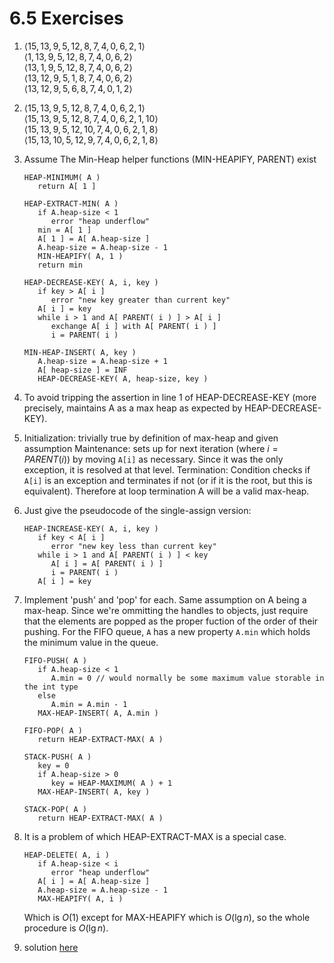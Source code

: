 # 6.5 Exercises

1. $\langle 15, 13,9, 5,12,8,7, 4,0,6,2,1 \rangle$\
   $\langle 1, 13,9, 5,12,8,7, 4,0,6,2 \rangle$\
   $\langle 13, 1,9, 5,12,8,7, 4,0,6,2 \rangle$\
   $\langle 13, 12,9, 5,1,8,7, 4,0,6,2 \rangle$\
   $\langle 13, 12,9, 5,6,8,7, 4,0,1,2 \rangle$

2. $\langle 15, 13,9, 5,12,8,7, 4,0,6,2,1 \rangle$\
   $\langle 15, 13,9, 5,12,8,7, 4,0,6,2,1,10 \rangle$\
   $\langle 15, 13,9, 5,12,10,7, 4,0,6,2,1,8 \rangle$\
   $\langle 15, 13,10, 5,12,9,7, 4,0,6,2,1,8 \rangle$

3. Assume The Min-Heap helper functions (MIN-HEAPIFY, PARENT) exist
   ```
   HEAP-MINIMUM( A )
      return A[ 1 ]
   
   HEAP-EXTRACT-MIN( A )
      if A.heap-size < 1
         error "heap underflow"
      min = A[ 1 ]
      A[ 1 ] = A[ A.heap-size ]
      A.heap-size = A.heap-size - 1
      MIN-HEAPIFY( A, 1 )
      return min
   
   HEAP-DECREASE-KEY( A, i, key )
      if key > A[ i ]
         error "new key greater than current key"
      A[ i ] = key
      while i > 1 and A[ PARENT( i ) ] > A[ i ]
         exchange A[ i ] with A[ PARENT( i ) ]
         i = PARENT( i )
   
   MIN-HEAP-INSERT( A, key )
      A.heap-size = A.heap-size + 1
      A[ heap-size ] = INF
      HEAP-DECREASE-KEY( A, heap-size, key )
   ```

4. To avoid tripping the assertion in line 1 of HEAP-DECREASE-KEY (more precisely, maintains A as a max heap as expected by HEAP-DECREASE-KEY).

5. Initialization: trivially true by definition of max-heap and given assumption
   Maintenance: sets up for next iteration (where $i=PARENT(i)$) by moving `A[i]` as necessary. Since it was the only exception, it is resolved at that level.
   Termination: Condition checks if `A[i]` is an exception and terminates if not (or if it is the root, but this is equivalent). Therefore at loop termination A will be a valid max-heap.

6. Just give the pseudocode of the single-assign version:
   ```
   HEAP-INCREASE-KEY( A, i, key )
      if key < A[ i ]
         error "new key less than current key"
      while i > 1 and A[ PARENT( i ) ] < key
         A[ i ] = A[ PARENT( i ) ]
         i = PARENT( i )
      A[ i ] = key
   ```

7. Implement 'push' and 'pop' for each. Same assumption on A being a max-heap. Since we're ommitting the handles to objects, just require that the elements are popped as the proper fuction of the order of their pushing. For the FIFO queue, `A` has a new property `A.min` which holds the minimum value in the queue.
   ```
   FIFO-PUSH( A )
      if A.heap-size < 1
         A.min = 0 // would normally be some maximum value storable in the int type
      else
         A.min = A.min - 1
      MAX-HEAP-INSERT( A, A.min )

   FIFO-POP( A )
      return HEAP-EXTRACT-MAX( A )

   STACK-PUSH( A )
      key = 0
      if A.heap-size > 0
         key = HEAP-MAXIMUM( A ) + 1
      MAX-HEAP-INSERT( A, key )

   STACK-POP( A )
      return HEAP-EXTRACT-MAX( A )
   ```

8. It is a problem of which HEAP-EXTRACT-MAX is a special case.
   ```
   HEAP-DELETE( A, i )
      if A.heap-size < i
         error "heap underflow"
      A[ i ] = A[ A.heap-size ]
      A.heap-size = A.heap-size - 1
      MAX-HEAPIFY( A, i )
   ```
   Which is $O(1)$ except for MAX-HEAPIFY which is $O(\lg{n})$, so the whole procedure is $O(\lg{n})$.

9. solution [here](https://ita.skanev.com/06/05/09.html)